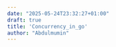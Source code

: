 ```yaml
---
date: "2025-05-24T23:32:27+01:00"
draft: true
title: 'Concurrency_in_go'
author: "Abdulmumin"
---
```

